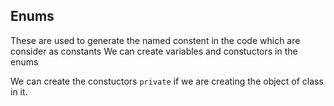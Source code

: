 
## Enums

These are used to generate the named constent in the  code which are consider as constants
We can create variables and constuctors in the enums 

We can create the constuctors `private` if we are creating the object of class in it.